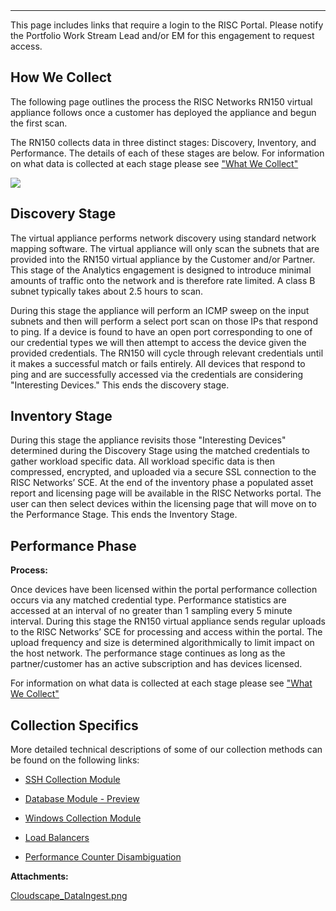   

  

|    |    |    |    |
| --- | --- | --- | --- |

  

* * *

  

This page includes links that require a login to the RISC Portal. Please notify the Portfolio Work Stream Lead and/or EM for this engagement to request access.

How We Collect
--------------

The following page outlines the process the RISC Networks RN150 virtual appliance follows once a customer has deployed the appliance and begun the first scan.

The RN150 collects data in three distinct stages: Discovery, Inventory, and Performance. The details of each of these stages are below. For information on what data is collected at each stage please see ["What We Collect"](https://documentation.riscnetworks.com/overview/what-we-collect)

 ![](/.attachments/DK-Portfolio/Cloudscape_DataIngest.png)

  

Discovery Stage
---------------

The virtual appliance performs network discovery using standard network mapping software. The virtual appliance will only scan the subnets that are provided into the RN150 virtual appliance by the Customer and/or Partner. This stage of the Analytics engagement is designed to introduce minimal amounts of traffic onto the network and is therefore rate limited. A class B subnet typically takes about 2.5 hours to scan.

During this stage the appliance will perform an ICMP sweep on the input subnets and then will perform a select port scan on those IPs that respond to ping. If a device is found to have an open port corresponding to one of our credential types we will then attempt to access the device given the provided credentials. The RN150 will cycle through relevant credentials until it makes a successful match or fails entirely. All devices that respond to ping and are successfully accessed via the credentials are considering "Interesting Devices." This ends the discovery stage.

Inventory Stage
---------------

During this stage the appliance revisits those "Interesting Devices" determined during the Discovery Stage using the matched credentials to gather workload specific data. All workload specific data is then compressed, encrypted, and uploaded via a secure SSL connection to the RISC Networks’ SCE. At the end of the inventory phase a populated asset report and licensing page will be available in the RISC Networks portal. The user can then select devices within the licensing page that will move on to the Performance Stage. This ends the Inventory Stage.

Performance Phase
-----------------

**Process:**

Once devices have been licensed within the portal performance collection occurs via any matched credential type. Performance statistics are accessed at an interval of no greater than 1 sampling every 5 minute interval. During this stage the RN150 virtual appliance sends regular uploads to the RISC Networks’ SCE for processing and access within the portal. The upload frequency and size is determined algorithmically to limit impact on the host network. The performance stage continues as long as the partner/customer has an active subscription and has devices licensed.

For information on what data is collected at each stage please see ["What We Collect"](https://documentation.riscnetworks.com/overview/what-we-collect)

Collection Specifics
--------------------

  
More detailed technical descriptions of some of our collection methods can be found on the following links:

*   [SSH Collection Module](https://documentation.riscnetworks.com/overview/how-we-collect/ssh-collection-module)
    
*   [Database Module - Preview](https://documentation.riscnetworks.com/overview/how-we-collect/database-module)
    
*   [Windows Collection Module](https://documentation.riscnetworks.com/overview/how-we-collect/windows-collection-module)
    
*   [Load Balancers](https://documentation.riscnetworks.com/overview/how-we-collect/load-balancers)
    
*   [Performance Counter Disambiguation](https://documentation.riscnetworks.com/overview/how-we-collect/performance-counter-disambiguation)

 **Attachments:** 


[Cloudscape_DataIngest.png](/.attachments/DK-Portfolio/Cloudscape_DataIngest.png)
